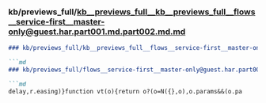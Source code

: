 ### kb/previews_full/kb__previews_full__kb__previews_full__flows__service-first__master-only@guest.har.part001.md.part002.md.md

```md
### kb/previews_full/kb__previews_full__flows__service-first__master-only@guest.har.part001.md.part002.md

```md
### kb/previews_full/flows__service-first__master-only@guest.har.part001.md (part 002)

```md
delay,r.easing)}function vt(o){return o?(o=N({},o),o.params&&(o.pa
```

```

```

```
